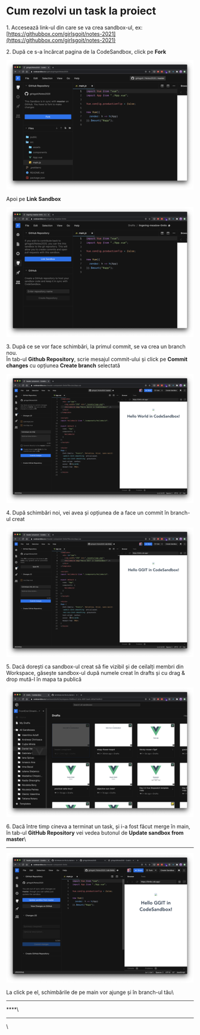 # Cum rezolvi un task la proiect

1\. Accesează link-ul din care se va crea sandbox-ul, ex: [https://githubbox.com/girlsgoit/notes-2021](https://githubbox.com/girlsgoit/notes-2021)

2\. După ce s-a încărcat pagina de la CodeSandbox, click pe **Fork**

![](<../../.gitbook/assets/image (336).png>)

Apoi pe **Link Sandbox**

![](<../../.gitbook/assets/image (340).png>)



3\. După ce se vor face schimbări, la primul commit, se va crea un branch nou.\
În tab-ul **Github Repository**, scrie mesajul commit-ului și click pe **Commit changes** cu opțiunea **Create branch** selectată

![](<../../.gitbook/assets/image (339).png>)

4\. După schimbări noi, vei avea și opțiunea de a face un commit în branch-ul creat

![](<../../.gitbook/assets/image (337).png>)

5\. Dacă dorești ca sandbox-ul creat să fie vizibil și de ceilalți membri din Workspace, găsește sandbox-ul după numele creat în drafts și cu drag & drop mută-l în mapa ta publică

![](<../../.gitbook/assets/image (338).png>)

6\. Dacă între timp cineva a terminat un task, și i-a fost făcut merge în main, în tab-ul **GitHub Repository** vei vedea butonul de **Update sandbox from master**\
****

![](<../../.gitbook/assets/image (342).png>)

La click pe el, schimbările de pe main vor ajunge și în branch-ul tău\
****

****\
****

\


